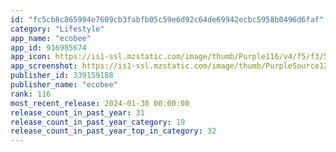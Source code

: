 ```yaml
---
id: "fc5cb8c865994e7609cb3fabfb05c59e6d92c64de69942ecbc5958b0496d6faf"
category: "Lifestyle"
app_name: "ecobee"
app_id: 916985674
app_icon: https://is1-ssl.mzstatic.com/image/thumb/Purple116/v4/f5/f3/50/f5f3508a-75e0-ab91-e0c1-32d21d906203/AppIcon-0-1x_U007emarketing-0-10-0-85-220-0.png/1024x1024bb.png
app_screenshot: https://is1-ssl.mzstatic.com/image/thumb/PurpleSource126/v4/e4/6e/49/e46e498e-4f45-ef8e-bc1f-bfac17539d73/ac104969-f79c-4e22-b84c-0acf7f558ab5_0_APP_IPHONE_65_0.jpg/1242x2688bb.png
publisher_id: 339159188
publisher_name: "ecobee"
rank: 116
most_recent_release: 2024-01-30 00:00:00
release_count_in_past_year: 31
release_count_in_past_year_category: 19
release_count_in_past_year_top_in_category: 32
---
```

